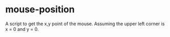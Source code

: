# mouse-position
A script to get the x,y point of the mouse. Assuming the upper left corner is x = 0 and y = 0.

